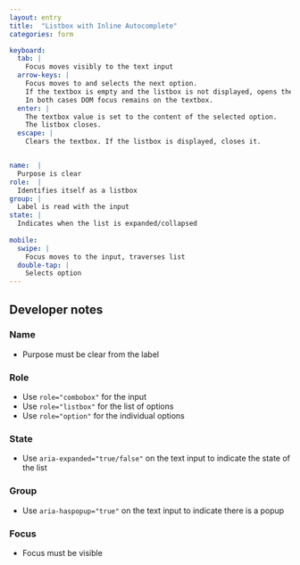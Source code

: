 ```yaml
---
layout: entry
title:  "Listbox with Inline Autocomplete"
categories: form

keyboard:
  tab: |
    Focus moves visibly to the text input
  arrow-keys: |
    Focus moves to and selects the next option. 
    If the textbox is empty and the listbox is not displayed, opens the listbox and moves visual focus to the next option.
    In both cases DOM focus remains on the textbox.
  enter: |
    The textbox value is set to the content of the selected option.
    The listbox closes.
  escape: |
    Clears the textbox. If the listbox is displayed, closes it.


name:  |
  Purpose is clear
role:  |
  Identifies itself as a listbox
group: |
  Label is read with the input
state: |
  Indicates when the list is expanded/collapsed
      
mobile:
  swipe: |
    Focus moves to the input, traverses list
  double-tap: |
    Selects option
---
```



## Developer notes

### Name
- Purpose must be clear from the label

### Role
- Use `role="combobox"` for the input
- Use `role="listbox"` for the list of options
- Use `role="option"` for the individual options

### State
- Use `aria-expanded="true/false"` on the text input to indicate the state of the list

### Group
- Use `aria-haspopup="true"` on the text input to indicate there is a popup



### Focus
- Focus must be visible